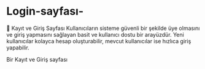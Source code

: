 # Login-sayfası-

🔐 Kayıt ve Giriş Sayfası
Kullanıcıların sisteme güvenli bir şekilde üye olmasını ve giriş yapmasını sağlayan basit ve kullanıcı dostu bir arayüzdür.
Yeni kullanıcılar kolayca hesap oluşturabilir, mevcut kullanıcılar ise hızlıca giriş yapabilir.

Bir Kayıt ve Giriş sayfası 
